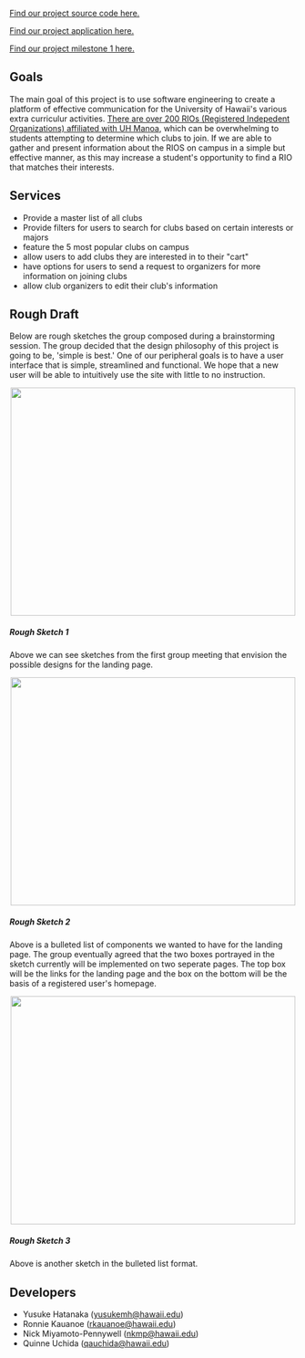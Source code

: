 
[Find our project source code here.](https://github.com/myuh-club/myuh-club.github.io)

[Find our project application here.](http://myuhclub.meteorapp.com)

[Find our project milestone 1 here.](https://github.com/myuh-club/myuh-club-source/projects/1)

## Goals 
The main goal of this project is to use software engineering to create a platform of effective communication for the University of Hawaii's various extra curriculur activities. [There are over 200 RIOs (Registered Indepedent Organizations) affiliated with UH Manoa](http://www.manoa.hawaii.edu/studentlife/studentorg/rio.php), which can be overwhelming to students attempting to determine which clubs to join. If we are able to gather and present information about the RIOS on campus in a simple but effective manner, as this may increase a student's opportunity to find a RIO that matches their interests.

## Services 
- Provide a master list of all clubs
- Provide filters for users to search for clubs based on certain interests or majors
- feature the 5 most popular clubs on campus 
- allow users to add clubs they are interested in to their "cart"
- have options for users to send a request to organizers for more information on joining clubs
- allow club organizers to edit their club's information

## Rough Draft
Below are rough sketches the group composed during a brainstorming session. The group decided that the design philosophy of this project is going to be, 'simple is best.' One of our peripheral goals is to have a user interface that is simple, streamlined and functional. We hope that a new user will be able to intuitively use the site with little to no instruction.

<p align="center">
<img src='https://myuh-club.github.io/images/nic.jpg' width='500' height='400'/>
</p>

<h5>Rough Sketch 1</h5>

Above we can see sketches from the first group meeting that envision the possible designs for the landing page.

<p align="center">
<img src='https://myuh-club.github.io/images/sketch2.jpg' width='500' height='400' centered>
</p>


<h5>Rough Sketch 2</h5>

Above is a bulleted list of components we wanted to have for the landing page. The group eventually agreed that the two boxes portrayed in the sketch currently will be implemented on two seperate pages. The top box will be the links for the landing page and the box on the bottom will be the basis of a registered user's homepage.


<p align="center">
<img src='https://myuh-club.github.io/images/sketch1.jpg' width='500' height='400' centered>
</p>

<h5>Rough Sketch 3</h5> 

Above is another sketch in the bulleted list format. 

## Developers
- Yusuke Hatanaka (yusukemh@hawaii.edu)
- Ronnie Kauanoe (rkauanoe@hawaii.edu)
- Nick Miyamoto-Pennywell (nkmp@hawaii.edu)
- Quinne Uchida (qauchida@hawaii.edu)

